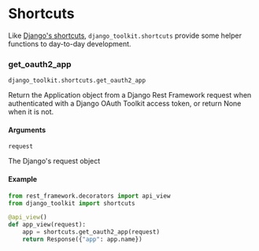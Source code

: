 Shortcuts
=========

Like [Django's shortcuts][django-shortcuts], `django_toolkit.shortcuts` provide
some helper functions to day-to-day development.

[django-shortcuts]: https://docs.djangoproject.com/en/1.10/topics/http/shortcuts/


### get_oauth2_app

`django_toolkit.shortcuts.get_oauth2_app`

Return the Application object from a Django Rest Framework request when
authenticated with a Django OAuth Toolkit access token, or return None when it
is not.

#### Arguments

`request`

The Django's request object


#### Example

```python
from rest_framework.decorators import api_view
from django_toolkit import shortcuts

@api_view()
def app_view(request):
    app = shortcuts.get_oauth2_app(request)
    return Response({"app": app.name})
```
